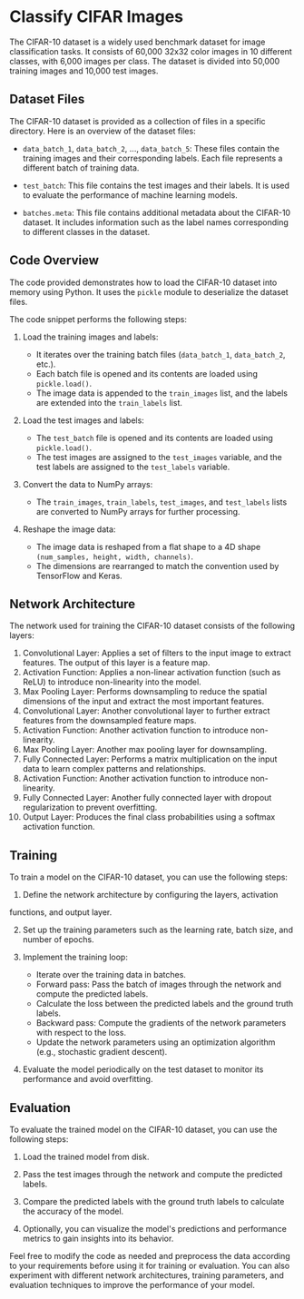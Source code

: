# Classify CIFAR Images

The CIFAR-10 dataset is a widely used benchmark dataset for image classification tasks. It consists of 60,000 32x32 color images in 10 different classes, with 6,000 images per class. The dataset is divided into 50,000 training images and 10,000 test images.

## Dataset Files

The CIFAR-10 dataset is provided as a collection of files in a specific directory. Here is an overview of the dataset files:

- `data_batch_1`, `data_batch_2`, ..., `data_batch_5`: These files contain the training images and their corresponding labels. Each file represents a different batch of training data.

- `test_batch`: This file contains the test images and their labels. It is used to evaluate the performance of machine learning models.

- `batches.meta`: This file contains additional metadata about the CIFAR-10 dataset. It includes information such as the label names corresponding to different classes in the dataset.

## Code Overview

The code provided demonstrates how to load the CIFAR-10 dataset into memory using Python. It uses the `pickle` module to deserialize the dataset files.

The code snippet performs the following steps:

1. Load the training images and labels:
   - It iterates over the training batch files (`data_batch_1`, `data_batch_2`, etc.).
   - Each batch file is opened and its contents are loaded using `pickle.load()`.
   - The image data is appended to the `train_images` list, and the labels are extended into the `train_labels` list.

2. Load the test images and labels:
   - The `test_batch` file is opened and its contents are loaded using `pickle.load()`.
   - The test images are assigned to the `test_images` variable, and the test labels are assigned to the `test_labels` variable.

3. Convert the data to NumPy arrays:
   - The `train_images`, `train_labels`, `test_images`, and `test_labels` lists are converted to NumPy arrays for further processing.

4. Reshape the image data:
   - The image data is reshaped from a flat shape to a 4D shape `(num_samples, height, width, channels)`.
   - The dimensions are rearranged to match the convention used by TensorFlow and Keras.

## Network Architecture

The network used for training the CIFAR-10 dataset consists of the following layers:

1. Convolutional Layer: Applies a set of filters to the input image to extract features. The output of this layer is a feature map.
2. Activation Function: Applies a non-linear activation function (such as ReLU) to introduce non-linearity into the model.
3. Max Pooling Layer: Performs downsampling to reduce the spatial dimensions of the input and extract the most important features.
4. Convolutional Layer: Another convolutional layer to further extract features from the downsampled feature maps.
5. Activation Function: Another activation function to introduce non-linearity.
6. Max Pooling Layer: Another max pooling layer for downsampling.
7. Fully Connected Layer: Performs a matrix multiplication on the input data to learn complex patterns and relationships.
8. Activation Function: Another activation function to introduce non-linearity.
9. Fully Connected Layer: Another fully connected layer with dropout regularization to prevent overfitting.
10. Output Layer: Produces the final class probabilities using a softmax activation function.

## Training

To train a model on the CIFAR-10 dataset, you can use the following steps:

1. Define the network architecture by configuring the layers, activation

 functions, and output layer.

2. Set up the training parameters such as the learning rate, batch size, and number of epochs.

3. Implement the training loop:
   - Iterate over the training data in batches.
   - Forward pass: Pass the batch of images through the network and compute the predicted labels.
   - Calculate the loss between the predicted labels and the ground truth labels.
   - Backward pass: Compute the gradients of the network parameters with respect to the loss.
   - Update the network parameters using an optimization algorithm (e.g., stochastic gradient descent).

4. Evaluate the model periodically on the test dataset to monitor its performance and avoid overfitting.

## Evaluation

To evaluate the trained model on the CIFAR-10 dataset, you can use the following steps:

1. Load the trained model from disk.

2. Pass the test images through the network and compute the predicted labels.

3. Compare the predicted labels with the ground truth labels to calculate the accuracy of the model.

4. Optionally, you can visualize the model's predictions and performance metrics to gain insights into its behavior.

Feel free to modify the code as needed and preprocess the data according to your requirements before using it for training or evaluation. You can also experiment with different network architectures, training parameters, and evaluation techniques to improve the performance of your model.